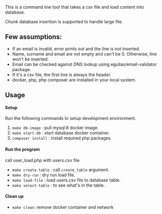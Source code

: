 This is a command line tool that takes a csv file and load content into database.

Chunk database insertion is supported to handle large file.

## Few assumptions:

* If an email is invalid, error prints out and the line is not inserted.
* Name, surname and email are not empty and can't be 0. Otherwise, line won't be inserted.
* Email can be checked against DNS lookup using egulias/email-validator package.
* If it's a csv file, the first line is always the header.
* docker, php, php composer are installed in your local system.

## Usage

#### Setup

Run the following commands to setup development environment.

1. `make db-image`  : pull mysql:8 docker image.
1. `make start-db`  : start database docker container.
1. `composer install` : install required php packages.

#### Run the program

call user_load.php with users.csv file

* `make create-table` : call `create_table` argument.
* `make dry-run` : dry run load file.
* `make load-file` : load users.csv file to database table.
* `make select-table` : to see what's in the table.

#### Clean up

* `make clean`: remove docker container and network
